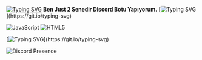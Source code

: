 [![Typing SVG](https://readme-typing-svg.herokuapp.com?font=Fira+Code&pause=1000&color=F70000&center=true&random=false&width=435&lines=Profilime+Ho%C5%9F+Geldiniz.+%3C3)](https://git.io/typing-svg)
**Ben Just 2 Senedir Discord Botu Yapıyorum.**
[![Typing SVG](https://readme-typing-svg.herokuapp.com?font=Fira+Code&pause=1000&color=3B54F7&center=true&random=false&width=435&lines=%C4%B0leti%C5%9Fime+Ge%C3%A7.)](https://git.io/typing-svg)

![JavaScript](https://img.shields.io/badge/javascript-%23323330.svg?style=for-the-badge&logo=javascript&logoColor=%23F7DF1E) ![HTML5](https://img.shields.io/badge/html5-%23E34F26.svg?style=for-the-badge&logo=html5&logoColor=white)

[![Typing SVG](https://readme-typing-svg.herokuapp.com?font=Fira+Code&pause=1000&color=3B54F7&random=false&width=435&lines=%C4%B0leti%C5%9Fime+Ge%C3%A7.)](https://git.io/typing-svg)

<img src="https://camo.githubusercontent.com/89034fd0cc3f9b0f24f023a02cad305f8267b6208cee035c40c6c41695801538/68747470733a2f2f6c616e796172642d70726f66696c652d726561646d652e76657263656c2e6170702f6170692f3834353232333133353131313534343833323f686964654469736372696d3d74727565" alt="Discord Presence" data-canonical-src="https://lanyard-profile-readme.vercel.app/api/845223135111544832?hideDiscrim=true" style="max-width: 100%;">
